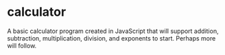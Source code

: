 # calculator
A basic calculator program created in JavaScript that will support addition, subtraction, multiplication, division, and exponents to start. Perhaps more will follow. 
